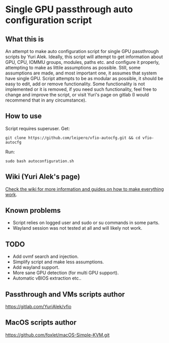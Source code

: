 # Single GPU passthrough auto configuration script

## What this is
An attempt to make auto configuration script for single GPU passthrough scripts by Yuri Alek. Ideally, this script will attempt to get information about GPU, CPU, IOMMU groups, modules, paths etc. and configure it properly, attempting to make as littile assumptions as possible. Still, some assumptions are made, and most important one, it assumes that system have single GPU.
Script attempts to be as modular as possible, it should be easy to edit, add or remove functionality.
Some functionality is not implemented or it is removed, if you need such functionality, feel free to change and improve the script, or visit Yuri's page on gitlab (I would recommend that in any circumstance). 

## How to use
Script requires superuser.
 Get:
```
git clone https://github.com/leipero/vfio-autocfg.git && cd vfio-autocfg
```
 Run:
```
sudo bash autoconfiguration.sh
```

## Wiki (Yuri Alek's page)
[Check the wiki for more information and guides on how to make everything work](https://gitlab.com/YuriAlek/vfio/wikis/Home).

## Known problems
- Script relies on logged user and sudo or su commands in some parts.
- Wayland session was not tested at all and will likely not work.

## TODO
- Add ovmf search and injection.
- Simplify script and make less assumptions.
- Add wayland support.
- More sane GPU detection (for multi GPU support).
- Automatic vBIOS extraction etc..

## Passthrough and VMs scripts author
https://gitlab.com/YuriAlek/vfio
## MacOS scripts author
https://github.com/foxlet/macOS-Simple-KVM.git
